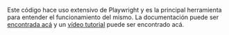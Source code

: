 Este código hace uso extensivo de Playwright y es la principal herramienta para entender el funcionamiento del mismo. La documentación puede ser [encontrada acá](https://playwright.dev/docs/intro) y un [vídeo tutorial](https://youtu.be/E4wU8y7r1Uc?si=-yDwFiAeFvM2m7WR) puede ser encontrado acá.
